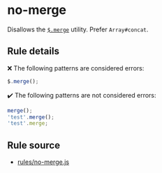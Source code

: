 # no-merge

Disallows the [`$.merge`](https://api.jquery.com/jQuery.merge/) utility. Prefer `Array#concat`.

## Rule details

❌ The following patterns are considered errors:
```js
$.merge();
```

✔️ The following patterns are not considered errors:
```js
merge();
'test'.merge();
'test'.merge;
```
## Rule source

* [rules/no-merge.js](../src/rules/no-merge.js)

